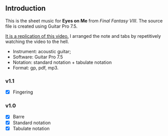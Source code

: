 ## Introduction

This is the sheet music for **Eyes on Me** from *Final Fantasy VIII*. The source file is created using Guitar Pro 7.5.


[It is a replication of this video.](https://www.youtube.com/watch?v=PQuGDFJHw20) I arranged the note and tabs by repetitively watching the video to the hell.

- Instrument: acoustic guitar;
- Software: Guitar Pro 7.5
- Notation: standard notation + tabulate notation
- Format: gp, pdf, mp3.

### v1.1

- [x] Fingering

### v1.0

- [x] Barre
- [x] Standard notation
- [x] Tabulate notation 
